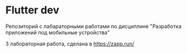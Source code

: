 # Flutter dev

Репозиторий с лабараторными работами по дисциплине "Разработка приложений под мобильные устройства"

3 лабораторная работа, сделана в https://zapp.run/

